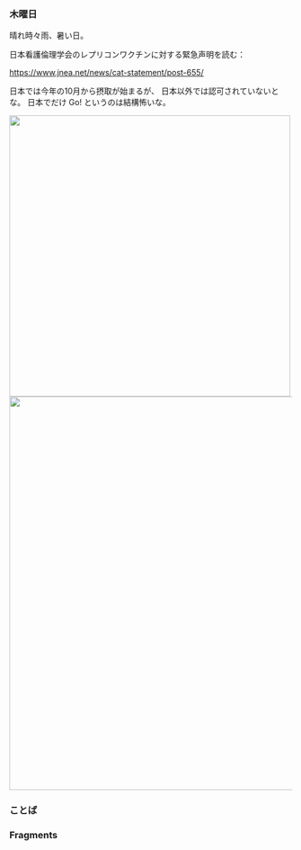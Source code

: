 ### 木曜日

晴れ時々雨、暑い日。

日本看護倫理学会のレプリコンワクチンに対する緊急声明を読む：

https://www.jnea.net/news/cat-statement/post-655/

日本では今年の10月から摂取が始まるが、
日本以外では認可されていないとな。
日本でだけ Go! というのは結構怖いな。

<img src="" width="500">

<img src="" width="700">

### ことば

### Fragments

